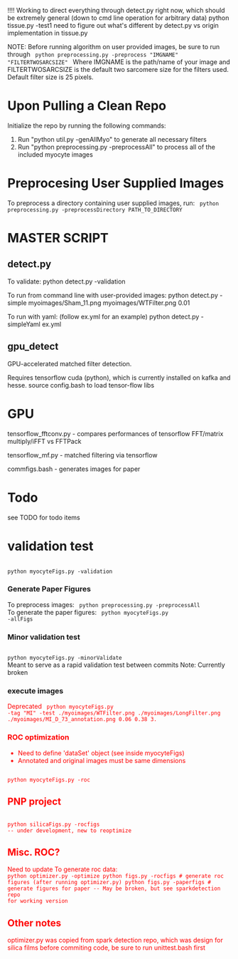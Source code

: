 !!!! Working to direct everything through detect.py right now, which should be extremely general (down to cmd line operation for arbitrary data) 
python tissue.py -test1
need to figure out what's different by detect.py vs origin implementation in tissue.py

NOTE: Before running algorithm on user provided images, be sure to run through
<code>
python preprocessing.py -preprocess "IMGNAME" "FILTERTWOSARCSIZE"
</code>
Where IMGNAME is the path/name of your image and FILTERTWOSARCSIZE 
is the default two sarcomere size for the filters used. Default filter size is 25 pixels.

# Upon Pulling a Clean Repo
Initialize the repo by running the following commands:
1. Run "python util.py -genAllMyo" to generate all necessary filters
2. Run "python preprocessing.py -preprocessAll" to process all of the included myocyte images

# Preprocesing User Supplied Images
To preprocess a directory containing user supplied images, run:
<code>
python preprocessing.py -preprocessDirectory PATH_TO_DIRECTORY
</code>

# MASTER SCRIPT 
## detect.py 
To validate:
python detect.py -validation 

To run from command line with user-provided images:
python detect.py -simple myoimages/Sham_11.png myoimages/WTFilter.png 0.01

To run with yaml: (follow ex.yml for an example) 
python detect.py -simpleYaml ex.yml


## gpu_detect
GPU-accelerated matched filter detection.

Requires tensorflow cuda (python), which is currently installed on kafka and hesse.
source config.bash to load tensor-flow libs


# GPU 
tensorflow_fftconv.py - compares performances of tensorflow FFT/matrix multiply/iFFT vs FFTPack

tensorflow_mf.py - matched filtering via tensorflow

commfigs.bash - generates images for paper 

# Todo
see TODO for todo items 

# validation test
<code>
python myocyteFigs.py -validation
</code>

### Generate Paper Figures
To preprocess images:
<code>
python preprocessing.py -preprocessAll
</code>
To generate the paper figures:
<code>
python myocyteFigs.py -allFigs 
</code>

### Minor validation test
<code>
python myocyteFigs.py -minorValidate
</code>
Meant to serve as a rapid validation test between commits
Note: Currently broken

### execute images 
<font color=red> Deprecated </color>
<code>
python myocyteFigs.py -tag "MI" -test ./myoimages/WTFilter.png ./myoimages/LongFilter.png ./myoimages/MI_D_73_annotation.png 0.06 0.38 3.
</code>

### ROC optimization
- Need to define 'dataSet' object (see inside myocyteFigs)
- Annotated and original images must be same dimensions 
<code>
python myocyteFigs.py -roc
</code>


## PNP project
<code>
python silicaFigs.py -rocfigs 
-- under development, new to reoptimize
</code>

## Misc. ROC? 
<font color=red> Need to update </color>
To generate roc data:
<code>
python optimizer.py -optimize
python figs.py -rocfigs # generate roc figures (after running optimizer.py)
python figs.py -paperfigs # generate figures for paper
-- May be broken, but see sparkdetection repo for working version 
</code>

## Other notes
optimizer.py was copied from spark detection repo, which was design for silica films 
before commiting code, be sure to run unittest.bash first 



